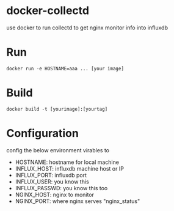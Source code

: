docker-collectd
===============
use docker to run collectd to get nginx monitor info into influxdb

# Run
```
docker run -e HOSTNAME=aaa ... [your image]
```

# Build
```
docker build -t [yourimage]:[yourtag]
```

# Configuration
config the below environment virables to
* HOSTNAME: hostname for local machine
* INFLUX_HOST: influxdb machine host or IP
* INFLUX_PORT: influxdb port
* INFLUX_USER: you know this
* INFLUX_PASSWD: you know this too
* NGINX_HOST: nginx to monitor
* NGINX_PORT: where nginx serves "nginx_status"
